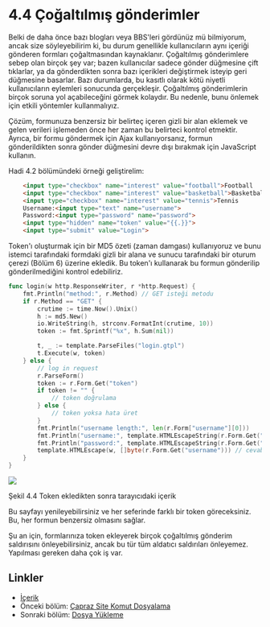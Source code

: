 # 4.4 Çoğaltılmış gönderimler

Belki de daha önce bazı blogları veya BBS'leri gördünüz mü bilmiyorum, ancak size söyleyebilirim ki, bu durum genellikle kullanıcıların aynı içeriği gönderen formları çoğaltmasından kaynaklanır. Çoğaltılmış gönderimlere sebep olan birçok şey var; bazen kullanıcılar sadece gönder düğmesine çift tıklarlar, ya da gönderdikten sonra bazı içerikleri değiştirmek isteyip geri düğmesine basarlar. Bazı durumlarda, bu kasıtlı olarak kötü niyetli kullanıcıların eylemleri sonucunda gerçekleşir. Çoğaltılmış gönderimlerin birçok soruna yol açabileceğini görmek kolaydır. Bu nedenle, bunu önlemek için etkili yöntemler kullanmalıyız.

Çözüm, formunuza benzersiz bir belirteç içeren gizli bir alan eklemek ve gelen verileri işlemeden önce her zaman bu belirteci kontrol etmektir. Ayrıca, bir formu göndermek için Ajax kullanıyorsanız, formun gönderildikten sonra gönder düğmesini devre dışı bırakmak için JavaScript kullanın.

Hadi 4.2 bölümündeki örneği geliştirelim:

```html
	<input type="checkbox" name="interest" value="football">Football
	<input type="checkbox" name="interest" value="basketball">Basketball
	<input type="checkbox" name="interest" value="tennis">Tennis
	Username:<input type="text" name="username">
	Password:<input type="password" name="password">
	<input type="hidden" name="token" value="{{.}}">
	<input type="submit" value="Login">
```

Token'ı oluşturmak için bir MD5 özeti (zaman damgası) kullanıyoruz ve bunu istemci tarafındaki formdaki gizli bir alana ve sunucu tarafındaki bir oturum çerezi (Bölüm 6) üzerine ekledik. Bu token'ı kullanarak bu formun gönderilip gönderilmediğini kontrol edebiliriz.

```Go
func login(w http.ResponseWriter, r *http.Request) {
	fmt.Println("method:", r.Method) // GET isteği metodu
	if r.Method == "GET" {
		crutime := time.Now().Unix()
		h := md5.New()
		io.WriteString(h, strconv.FormatInt(crutime, 10))
		token := fmt.Sprintf("%x", h.Sum(nil))

		t, _ := template.ParseFiles("login.gtpl")
		t.Execute(w, token)
	} else {
		// log in request
		r.ParseForm()
		token := r.Form.Get("token")
		if token != "" {
			// token doğrulama
		} else {
			// token yoksa hata üret
		}
		fmt.Println("username length:", len(r.Form["username"][0]))
		fmt.Println("username:", template.HTMLEscapeString(r.Form.Get("username"))) // consola yazdır
		fmt.Println("password:", template.HTMLEscapeString(r.Form.Get("password")))
		template.HTMLEscape(w, []byte(r.Form.Get("username"))) // cevabı dön
	}
}

```

![](images/4.4.token.png?raw=true)

Şekil 4.4 Token ekledikten sonra tarayıcıdaki içerik

Bu sayfayı yenileyebilirsiniz ve her seferinde farklı bir token göreceksiniz. Bu, her formun benzersiz olmasını sağlar.

Şu an için, formlarınıza token ekleyerek birçok çoğaltılmış gönderim saldırısını önleyebilirsiniz, ancak bu tür tüm aldatıcı saldırıları önleyemez. Yapılması gereken daha çok iş var.
 
## Linkler

- [İçerik](preface.md)
- Önceki bölüm: [Çapraz Site Komut Dosyalama](04.3.md)
- Sonraki bölüm: [Dosya Yükleme](04.5.md)
